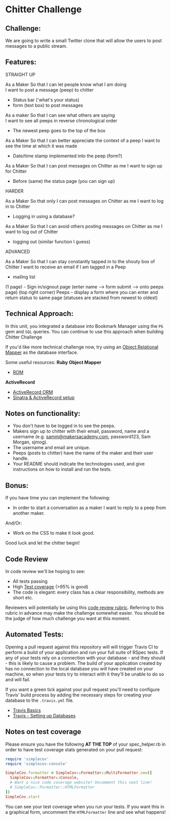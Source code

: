 # Chitter Challenge

## Challenge:

We are going to write a small Twitter clone that will allow the users to post messages to a public stream.

## Features:

STRAIGHT UP

As a Maker
So that I can let people know what I am doing  
I want to post a message (peep) to chitter

- Status bar ('what's your status)
- form (text box) to post messages

As a maker
So that I can see what others are saying  
I want to see all peeps in reverse chronological order

- The newest peep goes to the top of the box

As a Maker
So that I can better appreciate the context of a peep
I want to see the time at which it was made

- Date/time stamp implemented into the peep (form?)

As a Maker
So that I can post messages on Chitter as me
I want to sign up for Chitter

- Before (same) the status page (you can sign up)

HARDER

As a Maker
So that only I can post messages on Chitter as me
I want to log in to Chitter

- Logging in using a database?

As a Maker
So that I can avoid others posting messages on Chitter as me
I want to log out of Chitter

- logging out (similar function I guess)

ADVANCED

As a Maker
So that I can stay constantly tapped in to the shouty box of Chitter
I want to receive an email if I am tagged in a Peep

- mailing list

(1 page) -
Sign in/signout page (enter name --> form submit --> onto peeps page) (top right corner)
Peeps - display a form where you can enter and return status to same page (statuses are stacked from newest to oldest)

## Technical Approach:

In this unit, you integrated a database into Bookmark Manager using the `PG` gem and `SQL` queries. You can continue to use this approach when building Chitter Challenge

If you'd like more technical challenge now, try using an [Object Relational Mapper](https://en.wikipedia.org/wiki/Object-relational_mapping) as the database interface.

Some useful resources:
**Ruby Object Mapper**

- [ROM](https://rom-rb.org/)

**ActiveRecord**

- [ActiveRecord ORM](https://guides.rubyonrails.org/active_record_basics.html)
- [Sinatra & ActiveRecord setup](https://learn.co/lessons/sinatra-activerecord-setup)

## Notes on functionality:

- You don't have to be logged in to see the peeps.
- Makers sign up to chitter with their email, password, name and a username (e.g. samm@makersacademy.com, password123, Sam Morgan, sjmog).
- The username and email are unique.
- Peeps (posts to chitter) have the name of the maker and their user handle.
- Your README should indicate the technologies used, and give instructions on how to install and run the tests.

## Bonus:

If you have time you can implement the following:

- In order to start a conversation as a maker I want to reply to a peep from another maker.

And/Or:

- Work on the CSS to make it look good.

Good luck and let the chitter begin!

## Code Review

In code review we'll be hoping to see:

- All tests passing
- High [Test coverage](https://github.com/makersacademy/course/blob/main/pills/test_coverage.md) (>95% is good)
- The code is elegant: every class has a clear responsibility, methods are short etc.

Reviewers will potentially be using this [code review rubric](docs/review.md). Referring to this rubric in advance may make the challenge somewhat easier. You should be the judge of how much challenge you want at this moment.

## Automated Tests:

Opening a pull request against this repository will will trigger Travis CI to perform a build of your application and run your full suite of RSpec tests. If any of your tests rely on a connection with your database - and they should - this is likely to cause a problem. The build of your application created by has no connection to the local database you will have created on your machine, so when your tests try to interact with it they'll be unable to do so and will fail.

If you want a green tick against your pull request you'll need to configure Travis' build process by adding the necessary steps for creating your database to the `.travis.yml` file.

- [Travis Basics](https://docs.travis-ci.com/user/tutorial/)
- [Travis - Setting up Databases](https://docs.travis-ci.com/user/database-setup/)

## Notes on test coverage

Please ensure you have the following **AT THE TOP** of your spec_helper.rb in order to have test coverage stats generated
on your pull request:

```ruby
require 'simplecov'
require 'simplecov-console'

SimpleCov.formatter = SimpleCov::Formatter::MultiFormatter.new([
  SimpleCov::Formatter::Console,
  # Want a nice code coverage website? Uncomment this next line!
  # SimpleCov::Formatter::HTMLFormatter
])
SimpleCov.start
```

You can see your test coverage when you run your tests. If you want this in a graphical form, uncomment the `HTMLFormatter` line and see what happens!
